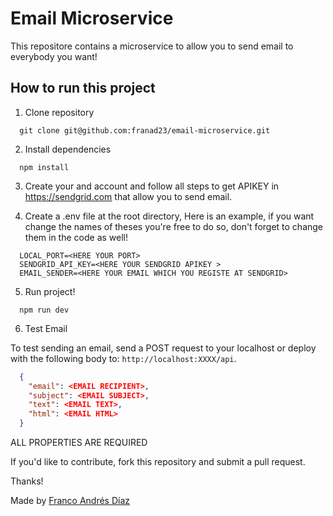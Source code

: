 # Email Microservice

This repositore contains a microservice to allow you to send email to everybody you want!
## How to run this project

1. Clone repository

```
  git clone git@github.com:franad23/email-microservice.git
```

2. Install dependencies 

```
  npm install
```

3. Create your and account and follow all steps to get APIKEY in https://sendgrid.com that allow you to send email.


4. Create a .env file at the root directory, Here is an example, if you want change the names of theses you're free to do so, don't forget to change them in the code as well! 

```
  LOCAL_PORT=<HERE YOUR PORT>
  SENDGRID_API_KEY=<HERE YOUR SENDGRID APIKEY >
  EMAIL_SENDER=<HERE YOUR EMAIL WHICH YOU REGISTE AT SENDGRID>
```

5. Run project!
```
  npm run dev
```

6. Test Email

  To test sending an email, send a POST request to your localhost or deploy with the following body to: `http://localhost:XXXX/api`.
  ```json
    {
      "email": <EMAIL RECIPIENT>,
      "subject": <EMAIL SUBJECT>,  
      "text": <EMAIL TEXT>,
      "html": <EMAIL HTML>
    }
  ```
  ALL PROPERTIES ARE REQUIRED

If you'd like to contribute, fork this repository and submit a pull request. 

Thanks!

Made by [Franco Andrés Díaz](https://www.linkedin.com/in/franco-andres-diaz/)
